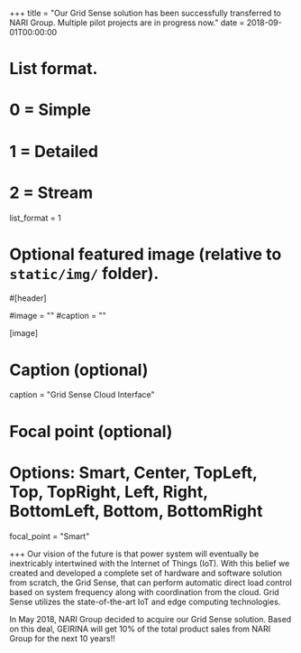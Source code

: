 +++
title = "Our Grid Sense solution has been successfully transferred to NARI Group. Multiple pilot projects are in progress now."
date = 2018-09-01T00:00:00

# List format.
#   0 = Simple
#   1 = Detailed
#   2 = Stream
list_format = 1

# Optional featured image (relative to `static/img/` folder).
#[header]

#image = ""
#caption = ""

[image]
  # Caption (optional)
  caption = "Grid Sense Cloud Interface"
  
  # Focal point (optional)
  # Options: Smart, Center, TopLeft, Top, TopRight, Left, Right, BottomLeft, Bottom, BottomRight
  focal_point = "Smart"

+++
Our vision of the future is that power system will eventually be inextricably intertwined with the Internet of Things (IoT). With this belief we created and developed a complete set of hardware and software solution from scratch, the Grid Sense, that can perform automatic direct load control based on system frequency along with coordination from the cloud. Grid Sense utilizes the state-of-the-art IoT and edge computing technologies.

In May 2018, NARI Group decided to acquire our Grid Sense solution. Based on this deal, GEIRINA will get 10% of the total product sales from NARI Group for the next 10 years!!

